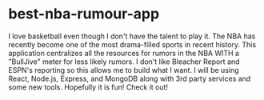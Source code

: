 # best-nba-rumour-app
I love basketball even though I don't have the talent to play it.  The NBA has recently become one of the most drama-filled sports in recent history.  This application centralizes all the resources for rumors in the NBA WITH a "BullJive" meter for less likely rumors.  I don't like Bleacher Report and ESPN's reporting so this allows me to build what I want.  I will be using React, Node.js, Express, and MongoDB along with 3rd party services and some new tools.  Hopefully it is fun! Check it out!
